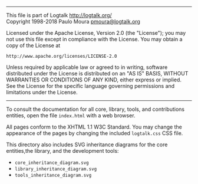________________________________________________________________________

This file is part of Logtalk <http://logtalk.org/>  
Copyright 1998-2018 Paulo Moura <pmoura@logtalk.org>

Licensed under the Apache License, Version 2.0 (the "License");
you may not use this file except in compliance with the License.
You may obtain a copy of the License at

    http://www.apache.org/licenses/LICENSE-2.0

Unless required by applicable law or agreed to in writing, software
distributed under the License is distributed on an "AS IS" BASIS,
WITHOUT WARRANTIES OR CONDITIONS OF ANY KIND, either express or implied.
See the License for the specific language governing permissions and
limitations under the License.
________________________________________________________________________


To consult the documentation for all core, library, tools, and
contributions entities, open the file `index.html` with a web
browser.

All pages conform to the XHTML 1.1 W3C Standard. You may change 
the appearance of the pages by changing the included `logtalk.css` 
CSS file.

This directory also includes SVG inheritance diagrams for the core
entities,the library, and the development tools:

- `core_inheritance_diagram.svg`
- `library_inheritance_diagram.svg`
- `tools_inheritance_diagram.svg`
